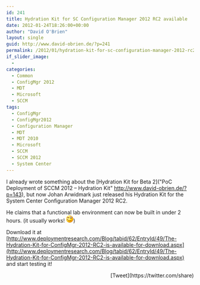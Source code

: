 ```yaml
---
id: 241
title: Hydration Kit for SC Configuration Manager 2012 RC2 available
date: 2012-01-24T18:26:00+00:00
author: "David O'Brien"
layout: single
guid: http://www.david-obrien.de/?p=241
permalink: /2012/01/hydration-kit-for-sc-configuration-manager-2012-rc2-available/
if_slider_image:
  - 
categories:
  - Common
  - ConfigMgr 2012
  - MDT
  - Microsoft
  - SCCM
tags:
  - ConfigMgr
  - ConfigMgr2012
  - Configuration Manager
  - MDT
  - MDT 2010
  - Microsoft
  - SCCM
  - SCCM 2012
  - System Center
---
```

I already wrote something about the [Hydration Kit for Beta 2]("PoC Deployment of SCCM 2012 – Hydration Kit" http://www.david-obrien.de/?p=143), but now Johan Arwidmark just released his Hydration Kit for the System Center Configuration Manager 2012 RC2.

He claims that a functional lab environment can now be built in under 2 hours. (it usually works!  <img class="img-responsive wlEmoticon wlEmoticon-winkingsmile" style="border-style: none;" src="/media/2012/01/wlEmoticon-winkingsmile2.png" alt="Winking smile" />)

Download it at [http://www.deploymentresearch.com/Blog/tabid/62/EntryId/49/The-Hydration-Kit-for-ConfigMgr-2012-RC2-is-available-for-download.aspx](http://www.deploymentresearch.com/Blog/tabid/62/EntryId/49/The-Hydration-Kit-for-ConfigMgr-2012-RC2-is-available-for-download.aspx) and start testing it! 

<div style="float: right; margin-left: 10px;">
  [Tweet](https://twitter.com/share)
</div>

